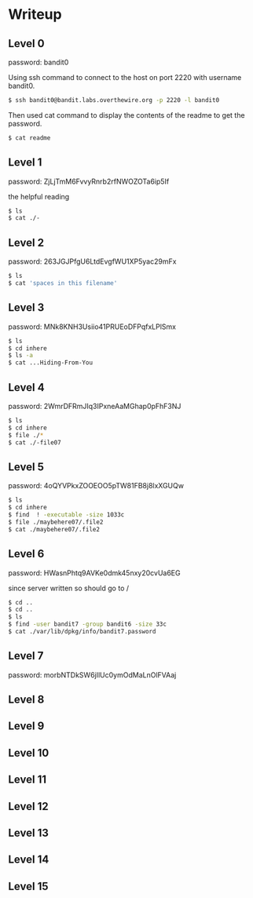 # Writeup

## Level 0
password: bandit0

Using ssh command to connect to the host on port 2220 with username bandit0. 
```bash
$ ssh bandit0@bandit.labs.overthewire.org -p 2220 -l bandit0
```

Then used cat command to display the contents of the readme to get the password.
```bash
$ cat readme
```

## Level 1
password: ZjLjTmM6FvvyRnrb2rfNWOZOTa6ip5If


the helpful reading

```bash
$ ls
$ cat ./-
```
## Level 2
password: 263JGJPfgU6LtdEvgfWU1XP5yac29mFx

```bash
$ ls
$ cat 'spaces in this filename'
```

## Level 3
password: MNk8KNH3Usiio41PRUEoDFPqfxLPlSmx

```bash
$ ls
$ cd inhere
$ ls -a
$ cat ...Hiding-From-You
```
## Level 4
password: 2WmrDFRmJIq3IPxneAaMGhap0pFhF3NJ

```bash
$ ls
$ cd inhere
$ file ./*
$ cat ./-file07
```

## Level 5
password: 4oQYVPkxZOOEOO5pTW81FB8j8lxXGUQw

```bash
$ ls
$ cd inhere
$ find  ! -executable -size 1033c
$ file ./maybehere07/.file2
$ cat ./maybehere07/.file2
```
## Level 6
password: HWasnPhtq9AVKe0dmk45nxy20cvUa6EG


since server written so should go to /

```bash
$ cd ..
$ cd ..
$ ls
$ find -user bandit7 -group bandit6 -size 33c
$ cat ./var/lib/dpkg/info/bandit7.password
```
## Level 7
password: morbNTDkSW6jIlUc0ymOdMaLnOlFVAaj
## Level 8
## Level 9
## Level 10
## Level 11
## Level 12
## Level 13
## Level 14
## Level 15